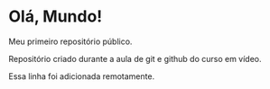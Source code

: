 # Olá, Mundo!
 Meu primeiro repositório público.

 Repositório criado durante a aula de git e github do curso em vídeo.

 Essa linha foi adicionada remotamente.

